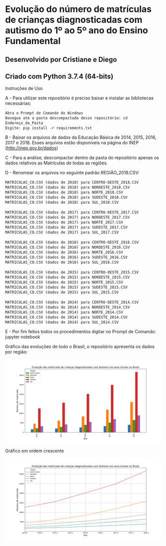 # Evolução do número de matrículas de crianças diagnosticadas com autismo do 1º ao 5º ano do Ensino Fundamental

## Desenvolvido por Cristiane e Diego

## Criado com Python 3.7.4 (64-bits)

Instruções de Uso

A - Para utilizar este repositório é preciso baixar e instalar as bibliotecas necessárias:

    Abra o Prompt de Comando do Windows
    Navegue até a pasta descompactada desse repositório: cd Endereço_da_Pasta
    Digite: pip install -r requirements.txt 

B - Baixar os arquivos de dados da Educação Básica de 2014, 2015, 2016, 2017 e 2018. Esses arquivos estão disponíveis na página do INEP (http://inep.gov.br/dados)

C - Para a análise, descompactar dentro da pasta do repositório apenas os dados relativos as Matrículas de todas as regiôes.

D - Renomear os arquivos no seguinte padrão REGIÃO_2018.CSV:

    MATRICULAS_CO.CSV (dados de 2018) para CENTRO-OESTE_2018.CSV
    MATRICULAS_CO.CSV (dados de 2018) para NORDESTE_2018.CSV
    MATRICULAS_CO.CSV (dados de 2018) para NORTE_2018.CSV
    MATRICULAS_CO.CSV (dados de 2018) para SUDESTE_2018.CSV
    MATRICULAS_CO.CSV (dados de 2018) para SUL_2018.CSV
    
    MATRICULAS_CO.CSV (dados de 2017) para CENTRO-OESTE_2017.CSV
    MATRICULAS_CO.CSV (dados de 2017) para NORDESTE_2017.CSV
    MATRICULAS_CO.CSV (dados de 2017) para NORTE_2017.CSV
    MATRICULAS_CO.CSV (dados de 2017) para SUDESTE_2017.CSV
    MATRICULAS_CO.CSV (dados de 2017) para SUL_2017.CSV
    
    MATRICULAS_CO.CSV (dados de 2016) para CENTRO-OESTE_2016.CSV
    MATRICULAS_CO.CSV (dados de 2016) para NORDESTE_2016.CSV
    MATRICULAS_CO.CSV (dados de 2016) para NORTE_2016.CSV
    MATRICULAS_CO.CSV (dados de 2016) para SUDESTE_2016.CSV
    MATRICULAS_CO.CSV (dados de 2016) para SUL_2016.CSV
    
    MATRICULAS_CO.CSV (dados de 2015) para CENTRO-OESTE_2015.CSV
    MATRICULAS_CO.CSV (dados de 2015) para NORDESTE_2015.CSV
    MATRICULAS_CO.CSV (dados de 2015) para NORTE_2015.CSV
    MATRICULAS_CO.CSV (dados de 2015) para SUDESTE_2015.CSV
    MATRICULAS_CO.CSV (dados de 2015) para SUL_2015.CSV
    
    MATRICULAS_CO.CSV (dados de 2014) para CENTRO-OESTE_2014.CSV
    MATRICULAS_CO.CSV (dados de 2014) para NORDESTE_2014.CSV
    MATRICULAS_CO.CSV (dados de 2014) para NORTE_2014.CSV
    MATRICULAS_CO.CSV (dados de 2014) para SUDESTE_2014.CSV
    MATRICULAS_CO.CSV (dados de 2014) para SUL_2014.CSV
    
E - Por fim feitos todos os procedimentos digitar no Prompt de Comando: jupyter notebook

Gráfico das evoluções de todo o Brasil, o repositório apresenta os dados por região:

![Repo List](brasil_barras.png)

Gráfico em ordem crescente

![Repo List](brasil_linhas.png)

